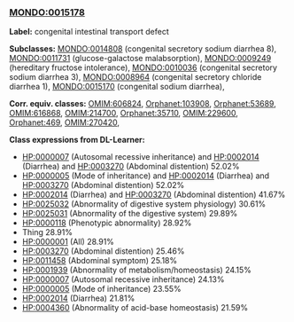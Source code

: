 
### [MONDO:0015178](http://purl.obolibrary.org/obo/MONDO_0015178)
**Label:** congenital intestinal transport defect

**Subclasses:** [MONDO:0014808](http://purl.obolibrary.org/obo/MONDO_0014808) (congenital secretory sodium diarrhea 8), [MONDO:0011731](http://purl.obolibrary.org/obo/MONDO_0011731) (glucose-galactose malabsorption), [MONDO:0009249](http://purl.obolibrary.org/obo/MONDO_0009249) (hereditary fructose intolerance), [MONDO:0010036](http://purl.obolibrary.org/obo/MONDO_0010036) (congenital secretory sodium diarrhea 3), [MONDO:0008964](http://purl.obolibrary.org/obo/MONDO_0008964) (congenital secretory chloride diarrhea 1), [MONDO:0015170](http://purl.obolibrary.org/obo/MONDO_0015170) (congenital sodium diarrhea), 

**Corr. equiv. classes:** [OMIM:606824](http://purl.obolibrary.org/obo/OMIM_606824), [Orphanet:103908](http://www.orpha.net/ORDO/Orphanet_103908), [Orphanet:53689](http://www.orpha.net/ORDO/Orphanet_53689), [OMIM:616868](http://purl.obolibrary.org/obo/OMIM_616868), [OMIM:214700](http://purl.obolibrary.org/obo/OMIM_214700), [Orphanet:35710](http://www.orpha.net/ORDO/Orphanet_35710), [OMIM:229600](http://purl.obolibrary.org/obo/OMIM_229600), [Orphanet:469](http://www.orpha.net/ORDO/Orphanet_469), [OMIM:270420](http://purl.obolibrary.org/obo/OMIM_270420), 

**Class expressions from DL-Learner:**

- [HP:0000007](http://purl.obolibrary.org/obo/HP_0000007) (Autosomal recessive inheritance) and [HP:0002014](http://purl.obolibrary.org/obo/HP_0002014) (Diarrhea) and [HP:0003270](http://purl.obolibrary.org/obo/HP_0003270) (Abdominal distention) 52.02%
- [HP:0000005](http://purl.obolibrary.org/obo/HP_0000005) (Mode of inheritance) and [HP:0002014](http://purl.obolibrary.org/obo/HP_0002014) (Diarrhea) and [HP:0003270](http://purl.obolibrary.org/obo/HP_0003270) (Abdominal distention) 52.02%
- [HP:0002014](http://purl.obolibrary.org/obo/HP_0002014) (Diarrhea) and [HP:0003270](http://purl.obolibrary.org/obo/HP_0003270) (Abdominal distention) 41.67%
- [HP:0025032](http://purl.obolibrary.org/obo/HP_0025032) (Abnormality of digestive system physiology) 30.61%
- [HP:0025031](http://purl.obolibrary.org/obo/HP_0025031) (Abnormality of the digestive system) 29.89%
- [HP:0000118](http://purl.obolibrary.org/obo/HP_0000118) (Phenotypic abnormality) 28.92%
- Thing 28.91%
- [HP:0000001](http://purl.obolibrary.org/obo/HP_0000001) (All) 28.91%
- [HP:0003270](http://purl.obolibrary.org/obo/HP_0003270) (Abdominal distention) 25.46%
- [HP:0011458](http://purl.obolibrary.org/obo/HP_0011458) (Abdominal symptom) 25.18%
- [HP:0001939](http://purl.obolibrary.org/obo/HP_0001939) (Abnormality of metabolism/homeostasis) 24.15%
- [HP:0000007](http://purl.obolibrary.org/obo/HP_0000007) (Autosomal recessive inheritance) 24.13%
- [HP:0000005](http://purl.obolibrary.org/obo/HP_0000005) (Mode of inheritance) 23.55%
- [HP:0002014](http://purl.obolibrary.org/obo/HP_0002014) (Diarrhea) 21.81%
- [HP:0004360](http://purl.obolibrary.org/obo/HP_0004360) (Abnormality of acid-base homeostasis) 21.59%


